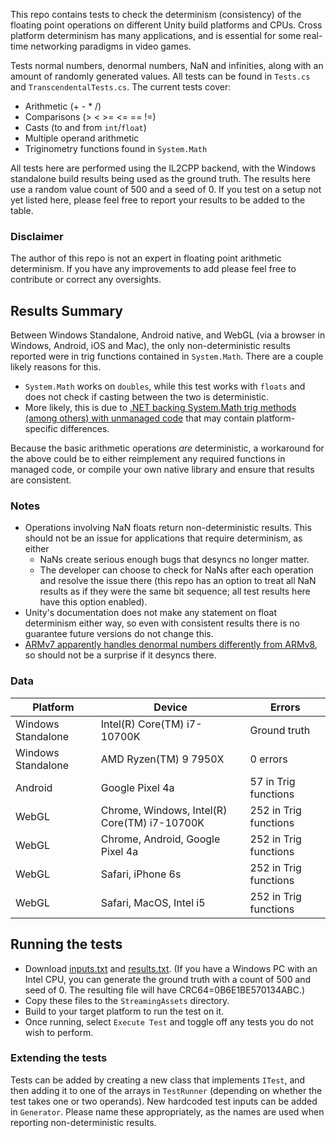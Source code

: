 This repo contains tests to check the determinism (consistency) of the floating point operations on different Unity build platforms and CPUs. Cross platform determinism has many applications, and is essential for some real-time networking paradigms in video games.

Tests normal numbers, denormal numbers, NaN and infinities, along with an amount of randomly generated values. All tests can be found in `Tests.cs` and `TranscendentalTests.cs`. The current tests cover:

- Arithmetic (+ - * /)
- Comparisons (> < >= <= == !=)
- Casts (to and from `int`/`float`)
- Multiple operand arithmetic
- Triginometry functions found in `System.Math`

All tests here are performed using the IL2CPP backend, with the Windows standalone build results being used as the ground truth. The results here use a random value count of 500 and a seed of 0. If you test on a setup not yet listed here, please feel free to report your results to be added to the table.

### Disclaimer

The author of this repo is not an expert in floating point arithmetic determinism. If you have any improvements to add please feel free to contribute or correct any oversights.

## Results Summary

Between Windows Standalone, Android native, and WebGL (via a browser in Windows, Android, iOS and Mac), the only non-deterministic results reported were in trig functions contained in `System.Math`. There are a couple likely reasons for this.

- `System.Math` works on `doubles`, while this test works with `floats` and does not check if casting between the two is deterministic.
- More likely, this is due to [.NET backing System.Math trig methods (among others) with unmanaged code](https://referencesource.microsoft.com/#mscorlib/system/math.cs) that may contain platform-specific differences.

Because the basic arithmetic operations *are* deterministic, a workaround for the above could be to either reimplement any required functions in managed code, or compile your own native library and ensure that results are consistent.

### Notes

* Operations involving NaN floats return non-deterministic results. This should not be an issue for applications that require determinism, as either
  * NaNs create serious enough bugs that desyncs no longer matter.
  * The developer can choose to check for NaNs after each operation and resolve the issue there (this repo has an option to treat all NaN results as if they were the same bit sequence; all test results here have this option enabled).
* Unity's documentation does not make any statement on float determinism either way, so even with consistent results there is no guarantee future versions do not change this.
* [ARMv7 apparently handles denormal numbers differently from ARMv8](https://stackoverflow.com/a/53993942), so should not be a surprise if it desyncs there. 

### Data

| Platform           | Device                                       | Errors                |
|--------------------|----------------------------------------------|-----------------------|
| Windows Standalone | Intel(R) Core(TM) i7-10700K                  | Ground truth          |
| Windows Standalone | AMD Ryzen(TM) 9 7950X                        | 0 errors              |
| Android            | Google Pixel 4a                              | 57 in Trig functions  |
| WebGL              | Chrome, Windows, Intel(R) Core(TM) i7-10700K | 252 in Trig functions |
| WebGL              | Chrome, Android, Google Pixel 4a             | 252 in Trig functions |
| WebGL              | Safari, iPhone 6s                            | 252 in Trig functions |
| WebGL              | Safari, MacOS, Intel i5                      | 252 in Trig functions |

## Running the tests

* Download [inputs.txt](https://github.com/IronWarrior/UnityCrossPlatformDeterministicFloats/files/10523786/inputs.txt) and [results.txt](https://github.com/IronWarrior/UnityCrossPlatformDeterministicFloats/files/10523787/results.txt). (If you have a Windows PC with an Intel CPU, you can generate the ground truth with a count of 500 and seed of 0. The resulting file will have CRC64=0B6E1BE570134ABC.)
* Copy these files to the `StreamingAssets` directory.
* Build to your target platform to run the test on it.
* Once running, select `Execute Test` and toggle off any tests you do not wish to perform.

### Extending the tests

Tests can be added by creating a new class that implements `ITest`, and then adding it to one of the arrays in `TestRunner` (depending on whether the test takes one or two operands). New hardcoded test inputs can be added in `Generator`. Please name these appropriately, as the names are used when reporting non-deterministic results.
